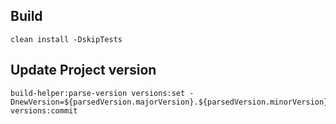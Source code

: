 ## Build
```aidl
clean install -DskipTests
```
## Update Project version
```aidl
build-helper:parse-version versions:set -DnewVersion=${parsedVersion.majorVersion}.${parsedVersion.minorVersion}.${parsedVersion.nextIncrementalVersion} versions:commit
```

